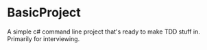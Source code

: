 BasicProject
============

A simple c# command line project that's ready to make TDD stuff in.  Primarily for interviewing.
